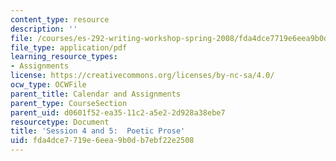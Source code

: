 ```yaml
---
content_type: resource
description: ''
file: /courses/es-292-writing-workshop-spring-2008/fda4dce7719e6eea9b0db7ebf22e2508_MITES_292S08_ses4_5_asgn.pdf
file_type: application/pdf
learning_resource_types:
- Assignments
license: https://creativecommons.org/licenses/by-nc-sa/4.0/
ocw_type: OCWFile
parent_title: Calendar and Assignments
parent_type: CourseSection
parent_uid: d0601f52-ea35-11c2-a5e2-2d928a38ebe7
resourcetype: Document
title: 'Session 4 and 5:  Poetic Prose'
uid: fda4dce7-719e-6eea-9b0d-b7ebf22e2508
---
```


